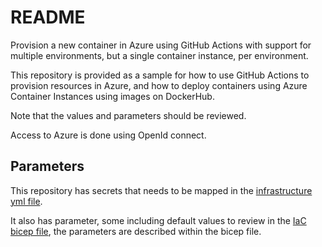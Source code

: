 ﻿# README

Provision a new container in Azure using GitHub Actions with support for multiple environments,
but a single container instance, per environment.

This repository is provided as a sample for how to use GitHub Actions to provision resources in Azure,
and how to deploy containers using Azure Container Instances using images on DockerHub.

Note that the values and parameters should be reviewed.

Access to Azure is done using OpenId connect.

## Parameters

This repository has secrets that needs to be mapped in the
[infrastructure yml file](.github/workflows/deploy-infrastructure.yml).

It also has parameter, some including default values to review in the [IaC bicep file](infrastructure/azure/main.bicep),
the parameters are described within the bicep file.
